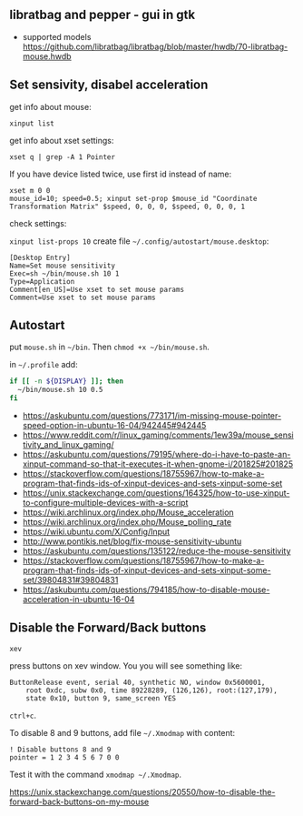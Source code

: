 ## libratbag and pepper - gui in gtk

- supported models https://github.com/libratbag/libratbag/blob/master/hwdb/70-libratbag-mouse.hwdb

## Set sensivity, disabel acceleration

get info about mouse:

`xinput list`

get info about xset settings:

`xset q | grep -A 1 Pointer`

If you have device listed twice, use first id instead of name:

```
xset m 0 0
mouse_id=10; speed=0.5; xinput set-prop $mouse_id "Coordinate Transformation Matrix" $speed, 0, 0, 0, $speed, 0, 0, 0, 1
```

check settings:

`xinput list-props 10`
create file `~/.config/autostart/mouse.desktop`:

```
[Desktop Entry]
Name=Set mouse sensitivity
Exec=sh ~/bin/mouse.sh 10 1
Type=Application
Comment[en_US]=Use xset to set mouse params
Comment=Use xset to set mouse params
```

## Autostart

put `mouse.sh` in `~/bin`. Then `chmod +x ~/bin/mouse.sh`.

in `~/.profile` add:

```bash
if [[ -n ${DISPLAY} ]]; then
  ~/bin/mouse.sh 10 0.5
fi
```

- https://askubuntu.com/questions/773171/im-missing-mouse-pointer-speed-option-in-ubuntu-16-04/942445#942445
- https://www.reddit.com/r/linux_gaming/comments/1ew39a/mouse_sensitivity_and_linux_gaming/
- https://askubuntu.com/questions/79195/where-do-i-have-to-paste-an-xinput-command-so-that-it-executes-it-when-gnome-i/201825#201825
- https://stackoverflow.com/questions/18755967/how-to-make-a-program-that-finds-ids-of-xinput-devices-and-sets-xinput-some-set
- https://unix.stackexchange.com/questions/164325/how-to-use-xinput-to-configure-multiple-devices-with-a-script
- https://wiki.archlinux.org/index.php/Mouse_acceleration
- https://wiki.archlinux.org/index.php/Mouse_polling_rate
- https://wiki.ubuntu.com/X/Config/Input
- http://www.pontikis.net/blog/fix-mouse-sensitivity-ubuntu
- https://askubuntu.com/questions/135122/reduce-the-mouse-sensitivity
- https://stackoverflow.com/questions/18755967/how-to-make-a-program-that-finds-ids-of-xinput-devices-and-sets-xinput-some-set/39804831#39804831
- https://askubuntu.com/questions/794185/how-to-disable-mouse-acceleration-in-ubuntu-16-04

## Disable the Forward/Back buttons

`xev`

press buttons on xev window. You you will see something like:

```
ButtonRelease event, serial 40, synthetic NO, window 0x5600001,
    root 0xdc, subw 0x0, time 89228289, (126,126), root:(127,179),
    state 0x10, button 9, same_screen YES

```

`ctrl+c`.

To disable 8 and 9 buttons, add file `~/.Xmodmap` with content:

```
! Disable buttons 8 and 9
pointer = 1 2 3 4 5 6 7 0 0
```

Test it with the command `xmodmap ~/.Xmodmap`.


https://unix.stackexchange.com/questions/20550/how-to-disable-the-forward-back-buttons-on-my-mouse
